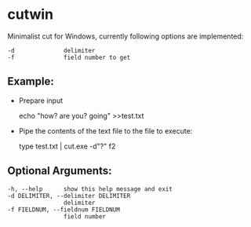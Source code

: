 # cutwin
Minimalist cut for Windows, currently following options
are implemented:

    -d              delimiter
    -f              field number to get

## Example:

* Prepare input
    
    echo "how? are you? going" >>test.txt
        
* Pipe the contents of the text file to the file to execute:
    
    type test.txt | cut.exe -d"?" f2

## Optional Arguments:

    -h, --help      show this help message and exit
    -d DELIMITER, --delimiter DELIMITER
                    delimiter
    -f FIELDNUM, --fieldnum FIELDNUM
                    field number

